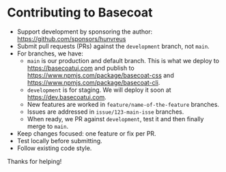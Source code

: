 # Contributing to Basecoat

- Support development by sponsoring the author: https://github.com/sponsors/hunvreus
- Submit pull requests (PRs) against the `development` branch, not `main`.
- For branches, we have:
  - `main` is our production and default branch. This is what we deploy to https://basecoatui.com and publish to https://www.npmjs.com/package/basecoat-css and https://www.npmjs.com/package/basecoat-cli.
  - `development` is for staging. We will deploy it soon at https://dev.basecoatui.com.
  - New features are worked in `feature/name-of-the-feature` branches.
  - Issues are addressed in `issue/123-main-isse` branches.
  - When ready, we PR against `development`, test it and then finally merge to `main`.
- Keep changes focused: one feature or fix per PR.
- Test locally before submitting.
- Follow existing code style.

Thanks for helping!
